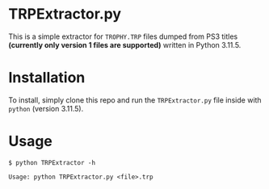 # TRPExtractor\.py

This is a simple extractor for `TROPHY.TRP` files dumped from PS3 titles **(currently only version 1 files are supported)** written in Python 3.11.5.

# Installation

To install, simply clone this repo and run the `TRPExtractor.py` file inside with `python` (version 3.11.5).

# Usage

```
$ python TRPExtractor -h

Usage: python TRPExtractor.py <file>.trp
```

